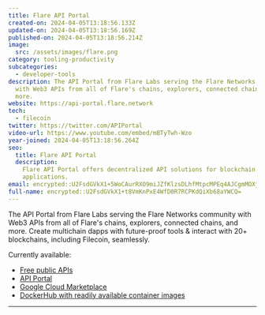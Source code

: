 ```yaml
---
title: Flare API Portal
created-on: 2024-04-05T13:18:56.133Z
updated-on: 2024-04-05T13:18:56.169Z
published-on: 2024-04-05T13:18:56.214Z
image:
  src: /assets/images/flare.png
category: tooling-productivity
subcategories:
  - developer-tools
description: The API Portal from Flare Labs serving the Flare Networks community
  with Web3 APIs from all of Flare's chains, explorers, connected chains, and
  more.
website: https://api-portal.flare.network
tech:
  - filecoin
twitter: https://twitter.com/APIPortal
video-url: https://www.youtube.com/embed/mBTyTwh-Wzo
year-joined: 2024-04-05T13:18:56.264Z
seo:
  title: Flare API Portal
  description:
    Flare API Portal offers decentralized API solutions for blockchain
    applications.
email: encrypted::U2FsdGVkX1+5WoCAurRXO9miJZfKlzsDLhfMtpcMPEq4AJCgmMOXjKaMIVU2C5yB
full-name: encrypted::U2FsdGVkX1+t8VmKnPxE4WfD0R7RCPKdQiXb68aYWCQ=
---
```


The API Portal from Flare Labs serving the Flare Networks community with Web3 APIs from all of Flare's chains, explorers, connected chains, and more. Create multichain dapps with future-proof tools & interact with 20+ blockchains, including Filecoin, seamlessly.

Currently available:

- [Free public APIs](https://docs.flare.network/dev/reference/network-config/#connected-networks)
- [API Portal](https://api-portal.flare.network/apis)
- [Google Cloud Marketplace](https://console.cloud.google.com/marketplace/product/flare-public/api-portal-flare-network)
- [DockerHub with readily available container images](https://hub.docker.com/u/flarefoundation)

---
